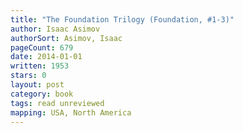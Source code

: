 ```yaml
---
title: "The Foundation Trilogy (Foundation, #1-3)"
author: Isaac Asimov
authorSort: Asimov, Isaac
pageCount: 679
date: 2014-01-01
written: 1953
stars: 0
layout: post
category: book
tags: read unreviewed
mapping: USA, North America
---
```

